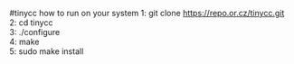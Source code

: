 #tinycc how to run on your system
1: git clone https://repo.or.cz/tinycc.git  
2: cd tinycc  
3: ./configure  
4: make  
5: sudo make install  